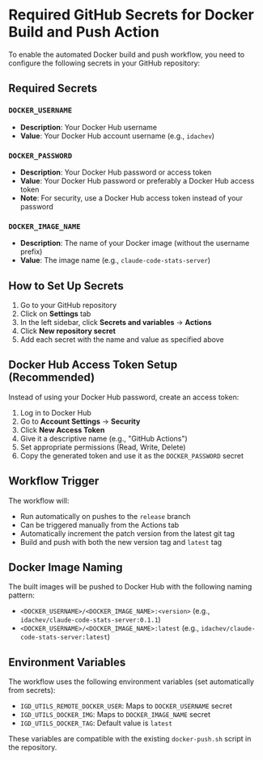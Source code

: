 # Required GitHub Secrets for Docker Build and Push Action

To enable the automated Docker build and push workflow, you need to configure the following secrets in your GitHub repository:

## Required Secrets

### `DOCKER_USERNAME`
- **Description**: Your Docker Hub username
- **Value**: Your Docker Hub account username (e.g., `idachev`)

### `DOCKER_PASSWORD`
- **Description**: Your Docker Hub password or access token
- **Value**: Your Docker Hub password or preferably a Docker Hub access token
- **Note**: For security, use a Docker Hub access token instead of your password

### `DOCKER_IMAGE_NAME`
- **Description**: The name of your Docker image (without the username prefix)
- **Value**: The image name (e.g., `claude-code-stats-server`)

## How to Set Up Secrets

1. Go to your GitHub repository
2. Click on **Settings** tab
3. In the left sidebar, click **Secrets and variables** → **Actions**
4. Click **New repository secret**
5. Add each secret with the name and value as specified above

## Docker Hub Access Token Setup (Recommended)

Instead of using your Docker Hub password, create an access token:

1. Log in to Docker Hub
2. Go to **Account Settings** → **Security**
3. Click **New Access Token**
4. Give it a descriptive name (e.g., "GitHub Actions")
5. Set appropriate permissions (Read, Write, Delete)
6. Copy the generated token and use it as the `DOCKER_PASSWORD` secret

## Workflow Trigger

The workflow will:
- Run automatically on pushes to the `release` branch
- Can be triggered manually from the Actions tab
- Automatically increment the patch version from the latest git tag
- Build and push with both the new version tag and `latest` tag

## Docker Image Naming

The built images will be pushed to Docker Hub with the following naming pattern:
- `<DOCKER_USERNAME>/<DOCKER_IMAGE_NAME>:<version>` (e.g., `idachev/claude-code-stats-server:0.1.1`)
- `<DOCKER_USERNAME>/<DOCKER_IMAGE_NAME>:latest` (e.g., `idachev/claude-code-stats-server:latest`)

## Environment Variables

The workflow uses the following environment variables (set automatically from secrets):
- `IGD_UTILS_REMOTE_DOCKER_USER`: Maps to `DOCKER_USERNAME` secret
- `IGD_UTILS_DOCKER_IMG`: Maps to `DOCKER_IMAGE_NAME` secret
- `IGD_UTILS_DOCKER_TAG`: Default value is `latest`

These variables are compatible with the existing `docker-push.sh` script in the repository.